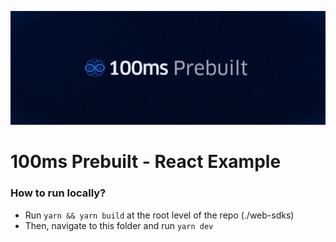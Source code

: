 ![Banner](https://github.com/100mslive/web-sdks/blob/06c65259912db6ccd8617f2ecb6fef51429251ec/prebuilt-banner.png)

# 100ms Prebuilt - React Example

### How to run locally?

- Run `yarn && yarn build` at the root level of the repo (./web-sdks)
- Then, navigate to this folder and run `yarn dev`
